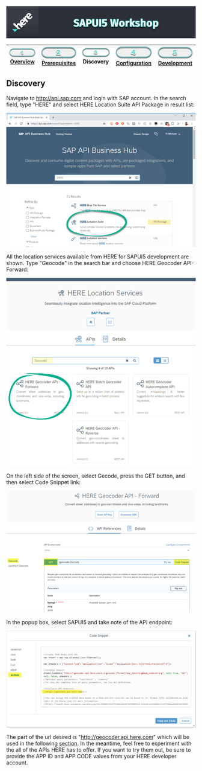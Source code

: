 <img src="./workshop_sapui5.jpg" width="890" />

| [![Overview](../../images/01_off.png)<br>Overview](./README.md) | [![Prerequisites](../../images/02_off.png)<br>Prerequisites](./02.md) | ![Discovery](../../images/03.png)<br>Discovery | [![Configuration](../../images/04_off.png)<br>Configuration](./04.md) | [![Development](../../images/05_off.png)<br>Development](./05.md)
| :---: | :---: | :---: | :---: | :---: |

## Discovery

Navigate to http://api.sap.com and login with SAP account. In the search field, type "HERE" and select HERE Location Suite API Package in result list:

![sap api here location suite](./sap_api_here.jpg)


All the location services available from HERE for SAPUI5 development are shown. Type "Geocode" in the search bar and choose HERE Geocoder API-Forward:


![sap here location suite apis](./sap_here_suite.jpg)


On the left side of the screen, select Gecode, press the GET button, and then select Code Snippet link:


![sap here location map image api](./sap_geocode_get.jpg)


In the popup box, select SAPUI5 and take note of the API endpoint:


![sap here location mapview snippet](./sap_geocode_endpoint.jpg)


The part of the url desired is "http://geocoder.api.here.com" which will be used in the following [section](./04.md). In the meantime, feel free to experiment with the all of the APIs HERE has to offer. If you want to try them out, be sure to provide the APP ID and APP CODE values from your HERE developer account.
